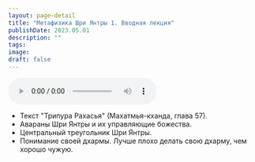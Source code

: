 ```yaml
---
layout: page-detail
title: "Метафизика Шри Янтры 1. Вводная лекция"
publishDate: 2023.05.01
description: ""
tags:
image:
draft: false
---
```


<audio title="2023.05.01 - Метафизика Шри Янтры 1. Вводная лекция.mp3" src="/upload/iblock/bbd/bbde4b3180a8139fe0e49323d4c4d9d1.mp3" controls=""></audio>

* Текст "Трипура Рахасья" (Махатмья-кханда, глава 57).
* Авараны Шри Янтры и их управляющие божества.
* Центральный треугольник Шри Янтры.
* Понимание своей дхармы. Лучше плохо делать свою дхарму, чем хорошо чужую.

  
